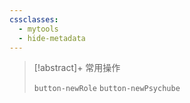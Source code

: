 ```yaml
---
cssclasses:
  - mytools
  - hide-metadata
---
```

> [!abstract]+ 常用操作
> 
> `button-newRole` `button-newPsychube`
